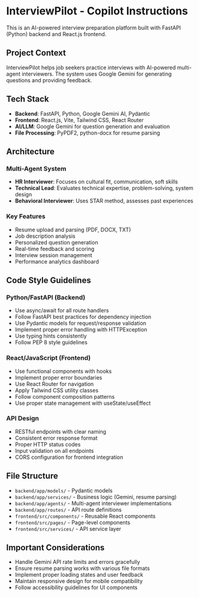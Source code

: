 <!-- Use this file to provide workspace-specific custom instructions to Copilot. For more details, visit https://code.visualstudio.com/docs/copilot/copilot-customization#_use-a-githubcopilotinstructionsmd-file -->

# InterviewPilot - Copilot Instructions

This is an AI-powered interview preparation platform built with FastAPI (Python) backend and React.js frontend.

## Project Context

InterviewPilot helps job seekers practice interviews with AI-powered multi-agent interviewers. The system uses Google Gemini for generating questions and providing feedback.

## Tech Stack
- **Backend**: FastAPI, Python, Google Gemini AI, Pydantic
- **Frontend**: React.js, Vite, Tailwind CSS, React Router
- **AI/LLM**: Google Gemini for question generation and evaluation
- **File Processing**: PyPDF2, python-docx for resume parsing

## Architecture

### Multi-Agent System
- **HR Interviewer**: Focuses on cultural fit, communication, soft skills
- **Technical Lead**: Evaluates technical expertise, problem-solving, system design
- **Behavioral Interviewer**: Uses STAR method, assesses past experiences

### Key Features
- Resume upload and parsing (PDF, DOCX, TXT)
- Job description analysis
- Personalized question generation
- Real-time feedback and scoring
- Interview session management
- Performance analytics dashboard

## Code Style Guidelines

### Python/FastAPI (Backend)
- Use async/await for all route handlers
- Follow FastAPI best practices for dependency injection
- Use Pydantic models for request/response validation
- Implement proper error handling with HTTPException
- Use typing hints consistently
- Follow PEP 8 style guidelines

### React/JavaScript (Frontend)
- Use functional components with hooks
- Implement proper error boundaries
- Use React Router for navigation
- Apply Tailwind CSS utility classes
- Follow component composition patterns
- Use proper state management with useState/useEffect

### API Design
- RESTful endpoints with clear naming
- Consistent error response format
- Proper HTTP status codes
- Input validation on all endpoints
- CORS configuration for frontend integration

## File Structure
- `backend/app/models/` - Pydantic models
- `backend/app/services/` - Business logic (Gemini, resume parsing)
- `backend/app/agents/` - Multi-agent interviewer implementations
- `backend/app/routes/` - API route definitions
- `frontend/src/components/` - Reusable React components
- `frontend/src/pages/` - Page-level components
- `frontend/src/services/` - API service layer

## Important Considerations
- Handle Gemini API rate limits and errors gracefully
- Ensure resume parsing works with various file formats
- Implement proper loading states and user feedback
- Maintain responsive design for mobile compatibility
- Follow accessibility guidelines for UI components
